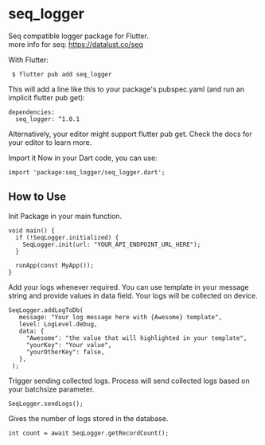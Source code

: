 # seq_logger

Seq compatible logger package for Flutter.\
more info for seq: https://datalust.co/seq


With Flutter:

```
 $ flutter pub add seq_logger
```
 
This will add a line like this to your package's pubspec.yaml (and run an implicit flutter pub get):

```
dependencies:
  seq_logger: ^1.0.1
```

Alternatively, your editor might support flutter pub get. Check the docs for your editor to learn more.

Import it
Now in your Dart code, you can use:
```
import 'package:seq_logger/seq_logger.dart';
```

## How to Use 
Init Package in your main function.
```
void main() {
  if (!SeqLogger.initialized) {
    SeqLogger.init(url: "YOUR_API_ENDPOINT_URL_HERE");
  }

  runApp(const MyApp());
}
```
 
 
Add your logs whenever required.
You can use template in your message string and provide values in data field.
Your logs will be collected on device.
 ```
 SeqLogger.addLogToDb(
    message: "Your log message here with {Awesome} template",
    level: LogLevel.debug,
    data: {
      "Awesome": "the value that will highlighted in your template",
      "yourKey": "Your value",
      "yourOtherKey": false,
    },
  );
 ```
 
 Trigger sending collected logs.
 Process will send collected logs based on your batchsize parameter.
 ```
 SeqLogger.sendLogs();
 ```
 
Gives the number of logs stored in the database. 
 
 ```
 int count = await SeqLogger.getRecordCount();
 
 ```
 
 
